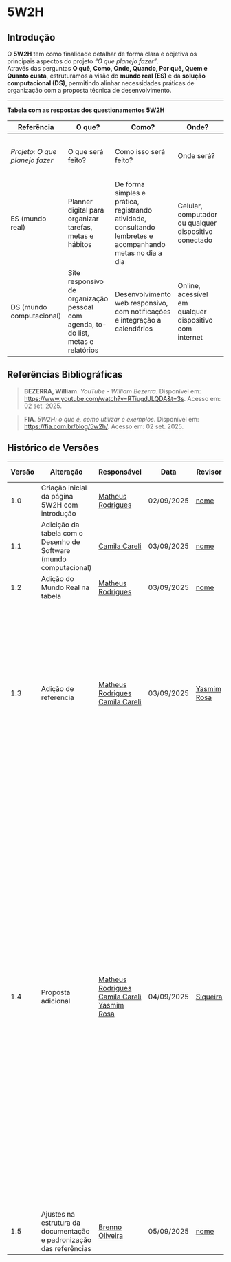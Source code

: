 # 5W2H

## Introdução

O **5W2H** tem como finalidade detalhar de forma clara e objetiva os principais aspectos do projeto *“O que planejo fazer”*.  
Através das perguntas **O quê, Como, Onde, Quando, Por quê, Quem e Quanto custa**, estruturamos a visão do **mundo real (ES)** e da **solução computacional (DS)**, permitindo alinhar necessidades práticas de organização com a proposta técnica de desenvolvimento. 

---

**Tabela com as respostas dos questionamentos 5W2H**

| Referência | O que? | Como? | Onde? | Quando? | Por que? | Quem? | Quanto custa? |
|------------|--------|-------|-------|---------|----------|-------|---------------|
| *Projeto: O que planejo fazer* | O que será feito? | Como isso será feito? | Onde será? | Quando será feito? Quando estará disponível? | Por que será feito? | Quem fará? | Quanto custa fazer isso? |
| ES (mundo real) | Planner digital para organizar tarefas, metas e hábitos | De forma simples e prática, registrando atividade, consultando lembretes e acompanhando metas no dia a dia | Celular, computador ou qualquer dispositivo conectado | Uso diário, semanal e mensal conforme necessidade | Para ganhar produtividade, reduzir esquecimento e ansiedade | Estudantes, profissionais e pessoas que buscam organização | Tempo de planejamento geral |
| DS (mundo computacional) | Site responsivo de organização pessoal com agenda, to-do list, metas e relatórios | Desenvolvimento web responsivo, com notificações e integração a calendários | Online, acessível em qualquer dispositivo com internet | Sempre estará disponível (24/7) | Para automatizar tarefas, aumentar produtividade e apoiar gestão de tempo | Equipe do grupo 1 de ArqDesSof | Tempo de desenvolvimento, hospedagem e possíveis custos com domínio |

## Referências Bibliográficas

> **BEZERRA, William**. *YouTube - William Bezerra*. Disponível em: <https://www.youtube.com/watch?v=RTiugdJLQDA&t=3s>. Acesso em: 02 set. 2025.

> **FIA**. *5W2H: o que é, como utilizar e exemplos*. Disponível em: <https://fia.com.br/blog/5w2h/>. Acesso em: 02 set. 2025.

## Histórico de Versões

| Versão | Alteração | Responsável | Data | Revisor |  Detalhes da Revisão | Data da Revisão |
|--------|-----------|-------------|------|---------|----------------------|-----------------|
| 1.0 | Criação inicial da página 5W2H com introdução  | [Matheus Rodrigues ](https://github.com/mrodrigues14) | 02/09/2025 | [nome](https://github.com/USUARIOGIT) | -- | -- |
| 1.1 | Adicição da tabela com o Desenho de Software (mundo computacional) | [Camila Careli ](https://github.com/camilascareli) | 03/09/2025 | [nome](https://github.com/USUARIOGIT) | -- | -- |
| 1.2 | Adição do Mundo Real na tabela | [Matheus Rodrigues ](https://github.com/mrodrigues14) | 03/09/2025 | [nome](https://github.com/USUARIOGIT) | -- | -- |
| 1.3 | Adição de referencia | [Matheus Rodrigues ](https://github.com/mrodrigues14) [Camila Careli ](https://github.com/camilascareli) | 03/09/2025 | [Yasmim Rosa](https://github.com/yaskisoba) | No "O que?" do "ES" poderia falar sobre o que o planner resolve como "Uma proposta para estudantes organizarem seus dias". No "Como?" ainda em "ES" não precisava do simples e prático já que são adjetivos muito pessoais que variam de pessoa para pessoa.| 04/09/2025 |
| 1.4 | Proposta adicional | [Matheus Rodrigues ](https://github.com/mrodrigues14) [Camila Careli ](https://github.com/camilascareli) [Yasmim Rosa](https://github.com/yaskisoba) | 04/09/2025 | [Siqueira](https://github.com/siqueira-prog) |Para o item “O quê?”. No escopo do mundo real (ES), a abordagem poderia conectar a solução diretamente com a persona, mencionando os tipos de compromissos que a Byanca precisa gerenciar: aulas, estágio e vida pessoal. Já na visão do mundo computacional (DS), a descrição foi refinada para uma linguagem técnica mais precisa e adequada a um documento de arquitetura, definindo o projeto como uma “Aplicação Web (SPA)” e listando seus módulos chave, como dashboard, agenda e tarefas. "Quem" no contexo computacional. Poderia ser mais detalhados| 04/09/2025 |
| 1.5 | Ajustes na estrutura da documentação e padronização das referências  | [Brenno Oliveira](https://github.com/Brenno-Silva01) | 05/09/2025 | [nome](https://github.com/USUARIOGIT) | -- | -- |
